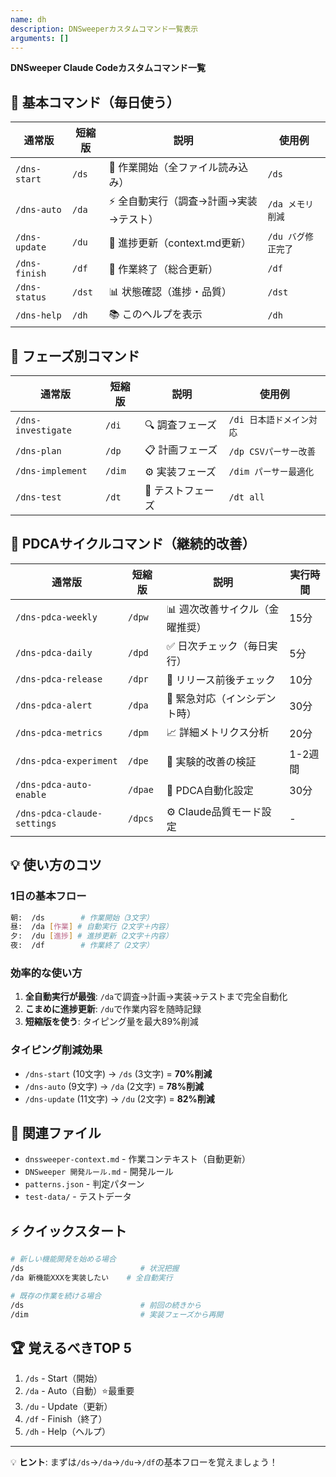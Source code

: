 ```yaml
---
name: dh
description: DNSweeperカスタムコマンド一覧表示
arguments: []
---
```


**DNSweeper Claude Codeカスタムコマンド一覧**

## 🎯 基本コマンド（毎日使う）

| 通常版 | 短縮版 | 説明 | 使用例 |
|--------|--------|------|--------|
| `/dns-start` | `/ds` | 🌅 作業開始（全ファイル読み込み） | `/ds` |
| `/dns-auto` | `/da` | ⚡ 全自動実行（調査→計画→実装→テスト） | `/da メモリ削減` |
| `/dns-update` | `/du` | 📝 進捗更新（context.md更新） | `/du バグ修正完了` |
| `/dns-finish` | `/df` | 🌙 作業終了（総合更新） | `/df` |
| `/dns-status` | `/dst` | 📊 状態確認（進捗・品質） | `/dst` |
| `/dns-help` | `/dh` | 📚 このヘルプを表示 | `/dh` |

## 🔧 フェーズ別コマンド

| 通常版 | 短縮版 | 説明 | 使用例 |
|--------|--------|------|--------|
| `/dns-investigate` | `/di` | 🔍 調査フェーズ | `/di 日本語ドメイン対応` |
| `/dns-plan` | `/dp` | 📋 計画フェーズ | `/dp CSVパーサー改善` |
| `/dns-implement` | `/dim` | ⚙️ 実装フェーズ | `/dim パーサー最適化` |
| `/dns-test` | `/dt` | 🧪 テストフェーズ | `/dt all` |

## 🔄 PDCAサイクルコマンド（継続的改善）

| 通常版 | 短縮版 | 説明 | 実行時間 |
|--------|--------|------|----------|
| `/dns-pdca-weekly` | `/dpw` | 📊 週次改善サイクル（金曜推奨） | 15分 |
| `/dns-pdca-daily` | `/dpd` | ✅ 日次チェック（毎日実行） | 5分 |
| `/dns-pdca-release` | `/dpr` | 🚀 リリース前後チェック | 10分 |
| `/dns-pdca-alert` | `/dpa` | 🚨 緊急対応（インシデント時） | 30分 |
| `/dns-pdca-metrics` | `/dpm` | 📈 詳細メトリクス分析 | 20分 |
| `/dns-pdca-experiment` | `/dpe` | 🧪 実験的改善の検証 | 1-2週間 |
| `/dns-pdca-auto-enable` | `/dpae` | 🤖 PDCA自動化設定 | 30分 |
| `/dns-pdca-claude-settings` | `/dpcs` | ⚙️ Claude品質モード設定 | - |

## 💡 使い方のコツ

### 1日の基本フロー
```bash
朝:  /ds        # 作業開始（3文字）
昼:  /da [作業] # 自動実行（2文字＋内容）
夕:  /du [進捗] # 進捗更新（2文字＋内容）
夜:  /df        # 作業終了（2文字）
```

### 効率的な使い方
1. **全自動実行が最強**: `/da`で調査→計画→実装→テストまで完全自動化
2. **こまめに進捗更新**: `/du`で作業内容を随時記録
3. **短縮版を使う**: タイピング量を最大89%削減

### タイピング削減効果
- `/dns-start` (10文字) → `/ds` (3文字) = **70%削減**
- `/dns-auto` (9文字) → `/da` (2文字) = **78%削減**
- `/dns-update` (11文字) → `/du` (2文字) = **82%削減**

## 📂 関連ファイル
- `dnssweeper-context.md` - 作業コンテキスト（自動更新）
- `DNSweeper 開発ルール.md` - 開発ルール
- `patterns.json` - 判定パターン
- `test-data/` - テストデータ

## ⚡ クイックスタート
```bash
# 新しい機能開発を始める場合
/ds                          # 状況把握
/da 新機能XXXを実装したい    # 全自動実行

# 既存の作業を続ける場合
/ds                          # 前回の続きから
/dim                         # 実装フェーズから再開
```

## 🏆 覚えるべきTOP 5
1. `/ds` - Start（開始）
2. `/da` - Auto（自動）⭐最重要
3. `/du` - Update（更新）
4. `/df` - Finish（終了）
5. `/dh` - Help（ヘルプ）

---
💡 **ヒント**: まずは`/ds`→`/da`→`/du`→`/df`の基本フローを覚えましょう！